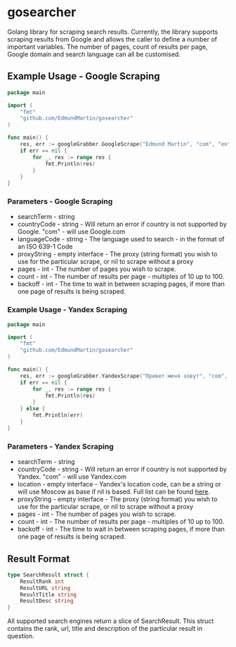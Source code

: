 # gosearcher
Golang library for scraping search results. Currently, the library supports scraping results from Google and allows the caller to define a number of important variables. The number of pages, count of results per page, Google domain and search language can all be customised.

## Example Usage - Google Scraping
```go
package main

import (
	"fmt"
	"github.com/EdmundMartin/gosearcher"
)

func main() {
	res, err := googleGrabber.GoogleScrape("Edmund Martin", "com", "en", nil, 1, 10, 10)
	if err == nil {
		for _, res := range res {
			fmt.Println(res)
		}
	}
}
```
### Parameters - Google Scraping
* searchTerm - string
* countryCode - string - Will return an error if country is not supported by Google. "com" - will use Google.com
* languageCode - string - The language used to search - in the format of an ISO 639-1 Code
* proxyString - empty interface - The proxy (string format) you wish to use for the particular scrape, or nil to scrape without a proxy
* pages - int - The number of pages you wish to scrape.
* count - int - The number of results per page - multiples of 10 up to 100.
* backoff - int - The time to wait in between scraping pages, if more than one page of results is being scraped.
### Example Usage - Yandex Scraping
```go
package main

import (
	"fmt"
	"github.com/EdmundMartin/gosearcher"
)

func main() {
	res, err := googleGrabber.YandexScrape("Привет меня зовут", "com", "10393", nil, 1, 30, 20)
	if err == nil {
		for _, res := range res {
			fmt.Println(res)
		}
	} else {
		fmt.Println(err)
	}
}
```
### Parameters - Yandex Scraping
* searchTerm - string
* countryCode - string - Will return an error if country is not supported by Yandex. "com" - will use Yandex.com
* location - empty interface - Yandex's location code, can be a string or will use Moscow as base if nil is based. Full list can be found [here](https://yandex.ru/yaca/geo.c2n).
* proxyString - empty interface - The proxy (string format) you wish to use for the particular scrape, or nil to scrape without a proxy
* pages - int - The number of pages you wish to scrape.
* count - int - The number of results per page - multiples of 10 up to 100.
* backoff - int - The time to wait in between scraping pages, if more than one page of results is being scraped.
## Result Format
```go
type SearchResult struct {
	ResultRank int
	ResultURL string
	ResultTitle string
	ResultDesc string
}
```
All supported search engines return a slice of SearchResult. This struct contains the rank, url, title and description of the particular result in question.
